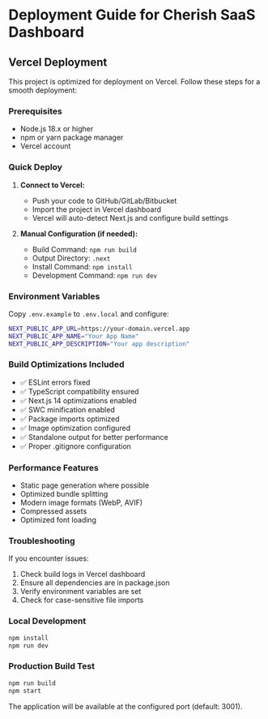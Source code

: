 # Deployment Guide for Cherish SaaS Dashboard

## Vercel Deployment

This project is optimized for deployment on Vercel. Follow these steps for a smooth deployment:

### Prerequisites
- Node.js 18.x or higher
- npm or yarn package manager
- Vercel account

### Quick Deploy
1. **Connect to Vercel:**
   - Push your code to GitHub/GitLab/Bitbucket
   - Import the project in Vercel dashboard
   - Vercel will auto-detect Next.js and configure build settings

2. **Manual Configuration (if needed):**
   - Build Command: `npm run build`
   - Output Directory: `.next`
   - Install Command: `npm install`
   - Development Command: `npm run dev`

### Environment Variables
Copy `.env.example` to `.env.local` and configure:
```bash
NEXT_PUBLIC_APP_URL=https://your-domain.vercel.app
NEXT_PUBLIC_APP_NAME="Your App Name"
NEXT_PUBLIC_APP_DESCRIPTION="Your app description"
```

### Build Optimizations Included
- ✅ ESLint errors fixed
- ✅ TypeScript compatibility ensured
- ✅ Next.js 14 optimizations enabled
- ✅ SWC minification enabled
- ✅ Package imports optimized
- ✅ Image optimization configured
- ✅ Standalone output for better performance
- ✅ Proper .gitignore configuration

### Performance Features
- Static page generation where possible
- Optimized bundle splitting
- Modern image formats (WebP, AVIF)
- Compressed assets
- Optimized font loading

### Troubleshooting
If you encounter issues:
1. Check build logs in Vercel dashboard
2. Ensure all dependencies are in package.json
3. Verify environment variables are set
4. Check for case-sensitive file imports

### Local Development
```bash
npm install
npm run dev
```

### Production Build Test
```bash
npm run build
npm start
```

The application will be available at the configured port (default: 3001).

